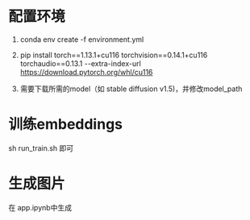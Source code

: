 # 配置环境
1. conda env create -f environment.yml
2. pip install torch==1.13.1+cu116 torchvision==0.14.1+cu116 torchaudio==0.13.1 --extra-index-url https://download.pytorch.org/whl/cu116

3. 需要下载所需的model（如 stable diffusion v1.5)，并修改model_path

# 训练embeddings

sh run_train.sh 即可

# 生成图片

在 app.ipynb中生成